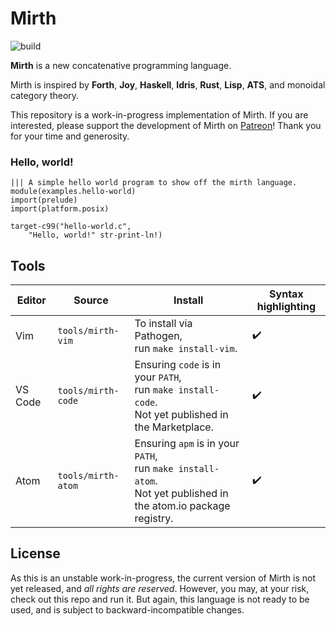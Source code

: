 # Mirth

![build](https://github.com/mirth-lang/mirth/workflows/build/badge.svg)

**Mirth** is a new concatenative programming language.

Mirth is inspired by **Forth**, **Joy**, **Haskell**, **Idris**, **Rust**, **Lisp**, **ATS**, and monoidal category theory.

This repository is a work-in-progress implementation of Mirth. If you are interested, please support the development of Mirth on [Patreon](https://patreon.com/typeswitch)! Thank you for your time and generosity.

### Hello, world!

```mirth
||| A simple hello world program to show off the mirth language.
module(examples.hello-world)
import(prelude)
import(platform.posix)

target-c99("hello-world.c",
    "Hello, world!" str-print-ln!)
```


## Tools

| Editor       | Source | Install                                                                                                                    | Syntax highlighting |
| ------------ | ------- | -------------------------------------------------------------------------------------------------------------------------- | ------------------- |
| Vim          | `tools/mirth-vim` | To install via Pathogen,           </br> run `make install-vim`.                                                           | :heavy_check_mark:  |
| VS Code      | `tools/mirth-code` | Ensuring `code` is in your `PATH`, </br> run `make install-code`. </br> Not yet published in the Marketplace.              | :heavy_check_mark:  |
| Atom         | `tools/mirth-atom` | Ensuring `apm` is in your `PATH`,  </br> run `make install-atom`. </br> Not yet published in the atom.io package registry. | :heavy_check_mark:  |

## License

As this is an unstable work-in-progress, the current version of Mirth is not yet released, and *all rights are reserved*. However, you may, at your risk, check out this repo and run it. But again, this language is not ready to be used, and is subject to backward-incompatible changes.
